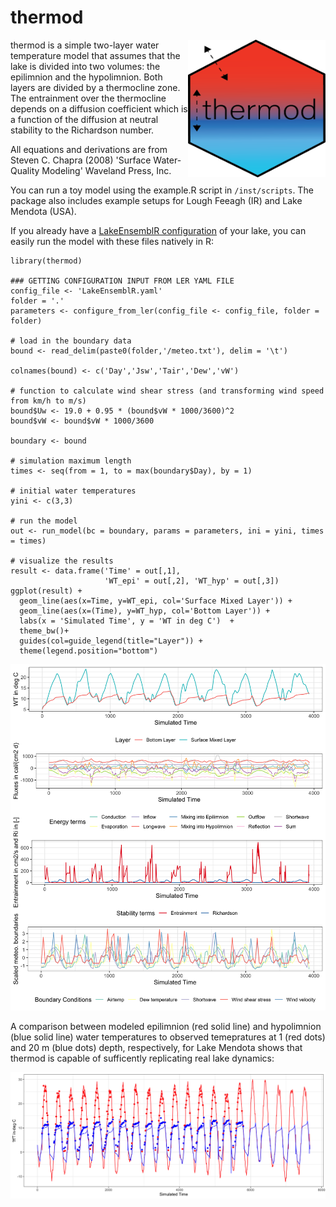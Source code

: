 # thermod
<a href="https://github.com/robertladwig/thermod"><img src="images/thermod.png" align="right" height="220" width="220" ></a>

thermod is a simple two-layer water temperature model that assumes that the lake is divided into two volumes: the epilimnion and the hypolimnion. Both layers are divided by a thermocline zone. The entrainment over the thermocline depends on a diffusion coefficient which is a function of the diffusion at neutral stability to the Richardson number.

All equations and derivations are from Steven C. Chapra (2008) 'Surface Water-Quality Modeling' Waveland Press, Inc.

You can run a toy model using the example.R script in `/inst/scripts`. The package also includes example setups for Lough Feeagh (IR) and Lake Mendota (USA).

If you already have a [LakeEnsemblR configuration](https://github.com/aemon-j/LakeEnsemblR) of your lake, you can easily run the model with these files natively in R:
```
library(thermod)

### GETTING CONFIGURATION INPUT FROM LER YAML FILE
config_file <- 'LakeEnsemblR.yaml'
folder = '.'
parameters <- configure_from_ler(config_file <- config_file, folder = folder)

# load in the boundary data
bound <- read_delim(paste0(folder,'/meteo.txt'), delim = '\t')

colnames(bound) <- c('Day','Jsw','Tair','Dew','vW')

# function to calculate wind shear stress (and transforming wind speed from km/h to m/s)
bound$Uw <- 19.0 + 0.95 * (bound$vW * 1000/3600)^2 
bound$vW <- bound$vW * 1000/3600

boundary <- bound

# simulation maximum length
times <- seq(from = 1, to = max(boundary$Day), by = 1)

# initial water temperatures
yini <- c(3,3) 

# run the model
out <- run_model(bc = boundary, params = parameters, ini = yini, times = times)

# visualize the results
result <- data.frame('Time' = out[,1],
                     'WT_epi' = out[,2], 'WT_hyp' = out[,3])
ggplot(result) +
  geom_line(aes(x=Time, y=WT_epi, col='Surface Mixed Layer')) +
  geom_line(aes(x=(Time), y=WT_hyp, col='Bottom Layer')) +
  labs(x = 'Simulated Time', y = 'WT in deg C')  +
  theme_bw()+
  guides(col=guide_legend(title="Layer")) +
  theme(legend.position="bottom")
```
![](images/2L_visual_result.png)<!-- -->

A comparison between modeled epilimnion (red solid line) and hypolimnion (blue solid line) water temperatures to observed temepratures at 1 (red dots) and 20 m (blue dots) depth, respectively, for Lake Mendota shows that thermod is capable of sufficently replicating real lake dynamics:

![](inst/mendota/2L_compare_mendota.png)<!-- -->

